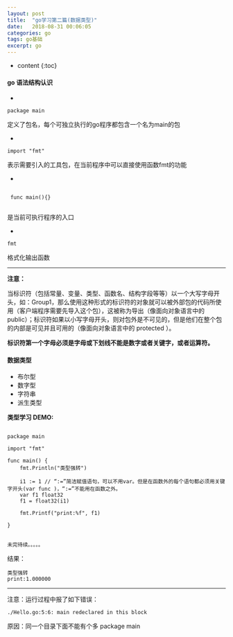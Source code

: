 ```yaml
---
layout: post
title:  "go学习第二篇(数据类型)"
date:   2018-08-31 00:06:05
categories: go
tags: go基础
excerpt: go
---
```


* content
{:toc}

#### go 语法结构认识

-  

```
package main

```

定义了包名，每个可独立执行的go程序都包含一个名为main的包

- 

```
import "fmt"

```
表示需要引入的工具包，在当前程序中可以直接使用函数fmt的功能

 -

```

 func main(){}
 
```

是当前可执行程序的入口


 - 

```
fmt 

```

格式化输出函数

---

**注意：**

当标识符（包括常量、变量、类型、函数名、结构字段等等）以一个大写字母开头，如：Group1，那么使用这种形式的标识符的对象就可以被外部包的代码所使用（客户端程序需要先导入这个包），这被称为导出（像面向对象语言中的 public）；标识符如果以小写字母开头，则对包外是不可见的，但是他们在整个包的内部是可见并且可用的（像面向对象语言中的 protected ）。


**标识符第一个字母必须是字母或下划线不能是数字或者关键字，或者运算符。**


#### 数据类型

- 布尔型
- 数字型
- 字符串
- 派生类型

**类型学习 DEMO:**

```

package main

import "fmt"

func main() {
	fmt.Println("类型强转")

	i1 := 1 // “:=”简洁赋值语句，可以不用var。但是在函数外的每个语句都必须用关键字开头(var func )，“:=”不能用在函数之外。
	var f1 float32
	f1 = float32(i1)

	fmt.Printf("print:%f", f1)

}


未完待续。。。。。

```

结果：


```
类型强转
print:1.000000

```




---

注意：运行过程中报了如下错误：

```
./Hello.go:5:6: main redeclared in this block

```
原因：同一个目录下面不能有个多 package main
